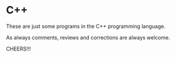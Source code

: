 # C++
These are just some programs in the C++ programming language.

As always comments, reviews and corrections are always welcome.

CHEERS!!!
